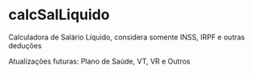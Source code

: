 # calcSalLiquido
Calculadora de Salário Líquido, considera somente INSS, IRPF e outras deduções 

Atualizações futuras: 
  Plano de Saúde, 
  VT, 
  VR e 
  Outros
